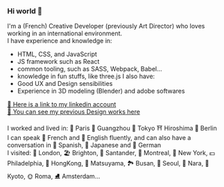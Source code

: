 ### Hi world 👋

I'm a (French) Creative Developer (previously Art Director) who loves working in an international environment.  
I have experience and knowledge in: 
 - HTML, CSS, and JavaScript
 - JS framework such as React
 - common tooling, such as SASS, Webpack, Babel...
 - knowledge in fun stuffs, like three.js
I also have:
- Good UX and Design sensibilities
- Experience in 3D modeling (Blender) and adobe softwares


[📜 Here is a link to my linkedin account](https://www.linkedin.com/in/ludivine-constanti/)  
[🎨 You can see my previous Design works here](https://www.behance.net/Lu-di)  

I worked and lived in: 🥖 Paris 🐼 Guangzhou 🗼 Tokyo ⛩️ Hiroshima 🍻 Berlin  
I can speak 🥐 French and 🥓 English fluently, and can also have a conversation in 🍳 Spanish, 🍙 Japanese and 🥨 German  
I visited: 👸 London, 🏖️ Brighton, 🌊 Santander, 🌳 Montreal, 🗽 New York, 💵 Philadelphia, 🐉 HongKong, 🏰 Matsuyama, 🏞️ Busan, 🥮 Seoul, 🦌 Nara, 🏯 Kyoto, 🌞 Roma, ⛸️ Amsterdam...

<!--
**ludivineConstanti/ludivineConstanti** is a ✨ _special_ ✨ repository because its `README.md` (this file) appears on your GitHub profile.

Here are some ideas to get you started:

- 🔭 I’m currently working on ...
- 🌱 I’m currently learning ...
- 👯 I’m looking to collaborate on ...
- 🤔 I’m looking for help with ...
- 💬 Ask me about ...
- 📫 How to reach me: ...
- 😄 Pronouns: ...
- ⚡ Fun fact: ...
-->
